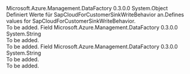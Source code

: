 <Type Name="SapCloudForCustomerSinkWriteBehavior" FullName="Microsoft.Azure.Management.DataFactory.Models.SapCloudForCustomerSinkWriteBehavior">
  <TypeSignature Language="C#" Value="public static class SapCloudForCustomerSinkWriteBehavior" />
  <TypeSignature Language="ILAsm" Value=".class public auto ansi abstract sealed beforefieldinit SapCloudForCustomerSinkWriteBehavior extends System.Object" />
  <TypeSignature Language="DocId" Value="T:Microsoft.Azure.Management.DataFactory.Models.SapCloudForCustomerSinkWriteBehavior" />
  <TypeSignature Language="VB.NET" Value="Public Class SapCloudForCustomerSinkWriteBehavior" />
  <TypeSignature Language="F#" Value="type SapCloudForCustomerSinkWriteBehavior = class" />
  <AssemblyInfo>
    <AssemblyName>Microsoft.Azure.Management.DataFactory</AssemblyName>
    <AssemblyVersion>0.3.0.0</AssemblyVersion>
  </AssemblyInfo>
  <Base>
    <BaseTypeName>System.Object</BaseTypeName>
  </Base>
  <Interfaces />
  <Docs>
    <summary>
            <span data-ttu-id="20754-101">Definiert Werte für SapCloudForCustomerSinkWriteBehavior an.</span><span class="sxs-lookup"><span data-stu-id="20754-101">Defines values for SapCloudForCustomerSinkWriteBehavior.</span></span>
            </summary>
    <remarks>To be added.</remarks>
  </Docs>
  <Members>
    <Member MemberName="Insert">
      <MemberSignature Language="C#" Value="public const string Insert;" />
      <MemberSignature Language="ILAsm" Value=".field public static literal string Insert" />
      <MemberSignature Language="DocId" Value="F:Microsoft.Azure.Management.DataFactory.Models.SapCloudForCustomerSinkWriteBehavior.Insert" />
      <MemberSignature Language="VB.NET" Value="Public Const Insert As String " />
      <MemberSignature Language="F#" Value="val mutable Insert : string" Usage="Microsoft.Azure.Management.DataFactory.Models.SapCloudForCustomerSinkWriteBehavior.Insert" />
      <MemberType>Field</MemberType>
      <AssemblyInfo>
        <AssemblyName>Microsoft.Azure.Management.DataFactory</AssemblyName>
        <AssemblyVersion>0.3.0.0</AssemblyVersion>
      </AssemblyInfo>
      <ReturnValue>
        <ReturnType>System.String</ReturnType>
      </ReturnValue>
      <Docs>
        <summary>To be added.</summary>
        <remarks>To be added.</remarks>
      </Docs>
    </Member>
    <Member MemberName="Update">
      <MemberSignature Language="C#" Value="public const string Update;" />
      <MemberSignature Language="ILAsm" Value=".field public static literal string Update" />
      <MemberSignature Language="DocId" Value="F:Microsoft.Azure.Management.DataFactory.Models.SapCloudForCustomerSinkWriteBehavior.Update" />
      <MemberSignature Language="VB.NET" Value="Public Const Update As String " />
      <MemberSignature Language="F#" Value="val mutable Update : string" Usage="Microsoft.Azure.Management.DataFactory.Models.SapCloudForCustomerSinkWriteBehavior.Update" />
      <MemberType>Field</MemberType>
      <AssemblyInfo>
        <AssemblyName>Microsoft.Azure.Management.DataFactory</AssemblyName>
        <AssemblyVersion>0.3.0.0</AssemblyVersion>
      </AssemblyInfo>
      <ReturnValue>
        <ReturnType>System.String</ReturnType>
      </ReturnValue>
      <Docs>
        <summary>To be added.</summary>
        <remarks>To be added.</remarks>
      </Docs>
    </Member>
  </Members>
</Type>